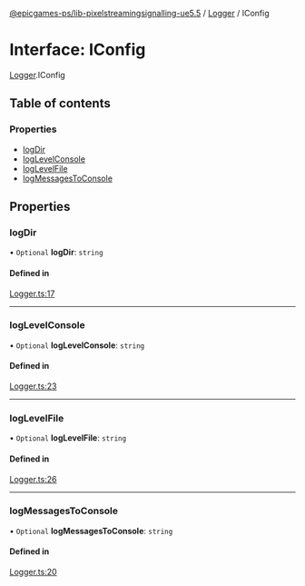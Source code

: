 [@epicgames-ps/lib-pixelstreamingsignalling-ue5.5](../README.md) / [Logger](../modules/Logger.md) / IConfig

# Interface: IConfig

[Logger](../modules/Logger.md).IConfig

## Table of contents

### Properties

- [logDir](Logger.IConfig.md#logdir)
- [logLevelConsole](Logger.IConfig.md#loglevelconsole)
- [logLevelFile](Logger.IConfig.md#loglevelfile)
- [logMessagesToConsole](Logger.IConfig.md#logmessagestoconsole)

## Properties

### logDir

• `Optional` **logDir**: `string`

#### Defined in

[Logger.ts:17](https://github.com/mcottontensor/PixelStreamingInfrastructure/blob/a6184ae/Signalling/src/Logger.ts#L17)

___

### logLevelConsole

• `Optional` **logLevelConsole**: `string`

#### Defined in

[Logger.ts:23](https://github.com/mcottontensor/PixelStreamingInfrastructure/blob/a6184ae/Signalling/src/Logger.ts#L23)

___

### logLevelFile

• `Optional` **logLevelFile**: `string`

#### Defined in

[Logger.ts:26](https://github.com/mcottontensor/PixelStreamingInfrastructure/blob/a6184ae/Signalling/src/Logger.ts#L26)

___

### logMessagesToConsole

• `Optional` **logMessagesToConsole**: `string`

#### Defined in

[Logger.ts:20](https://github.com/mcottontensor/PixelStreamingInfrastructure/blob/a6184ae/Signalling/src/Logger.ts#L20)
